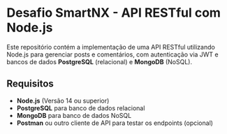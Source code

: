 # Desafio SmartNX - API RESTful com Node.js

Este repositório contém a implementação de uma API RESTful utilizando Node.js para gerenciar posts e comentários, com autenticação via JWT e bancos de dados **PostgreSQL** (relacional) e **MongoDB** (NoSQL).

## Requisitos

- **Node.js** (Versão 14 ou superior)
- **PostgreSQL** para banco de dados relacional
- **MongoDB** para banco de dados NoSQL
- **Postman** ou outro cliente de API para testar os endpoints (opcional)

